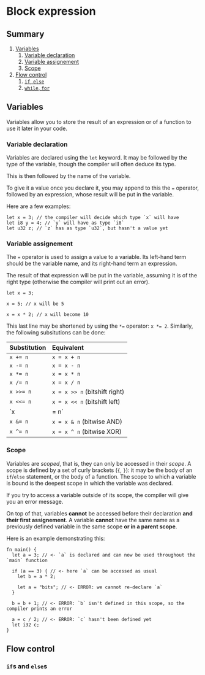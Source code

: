 # Block expression

## Summary

1. [Variables](#variables)
    1. [Variable declaration](#variable-declaration)
    2. [Variable assignement](#variable-assignement)
    3. [Scope](#scope)
2. [Flow control](#flow-control)
    1. [`if`, `else`](#ifs-and-elses)
    2. [`while`, `for`](#loops)

## Variables

Variables allow you to store the result of an expression or of a function to use it later in your code.

### Variable declaration

Variables are declared using the `let` keyword.
It may be followed by the type of the variable, though the compiler will often deduce its type.

This is then followed by the name of the variable.

To give it a value once you declare it, you may append to this the `=` operator, followed by an expression, whose result will be put in the variable.

Here are a few examples:

```lapis
let x = 3; // the compiler will decide which type `x` will have
let i8 y = 4; // `y` will have as type `i8`
let u32 z; // `z` has as type `u32`, but hasn't a value yet
```

### Variable assignement

The `=` operator is used to assign a value to a variable.
Its left-hand term should be the variable name, and its right-hand term an expression.

The result of that expression will be put in the variable, assuming it is of the right type (otherwise the compiler will print out an error).

```lapis
let x = 3;

x = 5; // x will be 5

x = x * 2; // x will become 10
```

This last line may be shortened by using the `*=` operator: `x *= 2`.
Similarly, the following subsitutions can be done:

| Substitution | Equivalent |
| :------------- | :------------- |
| `x += n` | `x = x + n` |
| `x -= n` | `x = x - n` |
| `x *= n` | `x = x * n` |
| `x /= n` | `x = x / n` |
| `x >>= n` | `x = x >> n` (bitshift right) |
| `x <<= n` | `x = x << n` (bitshift left) |
| `x |= n` | `x = x | n` (bitwise OR) |
| `x &= n` | `x = x & n` (bitwise AND) |
| `x ^= n` | `x = x ^ n` (bitwise XOR) |

### Scope

Variables are *scoped*, that is, they can only be accessed in their *scope*.
A scope is defined by a set of curly brackets (`{`, `}`): it may be the body of an `if`/`else` statement, or the body of a function.
The scope to which a variable is bound is the deepest scope in which the variable was declared.

If you try to access a variable outside of its scope, the compiler will give you an error message.

On top of that, variables **cannot** be accessed before their declaration **and their first assignement**.
A variable **cannot** have the same name as a previously defined variable in the same scope **or in a parent scope**.

Here is an example demonstrating this:

```lapis
fn main() {
  let a = 3; // <- `a` is declared and can now be used throughout the `main` function

  if (a == 3) { // <- here `a` can be accessed as usual
    let b = a * 2;

    let a = "bits"; // <- ERROR: we cannot re-declare `a`
  }

  b = b + 1; // <- ERROR: `b` isn't defined in this scope, so the compiler prints an error

  a = c / 2; // <- ERROR: `c` hasn't been defined yet
  let i32 c;
}
```

## Flow control

### `if`s and `else`s
